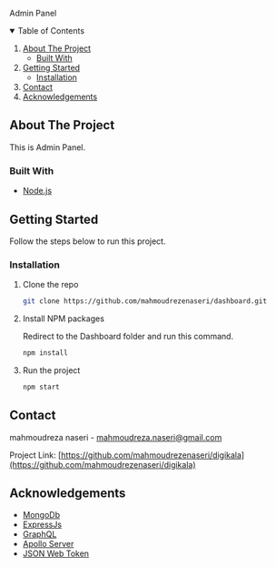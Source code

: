 Admin Panel<!-- TABLE OF CONTENTS -->
<details open="open">
  <summary>Table of Contents</summary>
  <ol>
    <li>
      <a href="#about-the-project">About The Project</a>
      <ul>
        <li><a href="#built-with">Built With</a></li>
      </ul>
    </li>
    <li>
      <a href="#getting-started">Getting Started</a>
      <ul>
        <li><a href="#installation">Installation</a></li>
      </ul>
    </li>
    <li><a href="#contact">Contact</a></li>
    <li><a href="#acknowledgements">Acknowledgements</a></li>
  </ol>
</details>

## About The Project

This is Admin Panel.

### Built With

- [Node.js](https://nodejs.org/)

<!-- GETTING STARTED -->

## Getting Started

Follow the steps below to run this project.

### Installation

1. Clone the repo
   ```sh
   git clone https://github.com/mahmoudrezenaseri/dashboard.git
   ```
2. Install NPM packages

   Redirect to the Dashboard folder and run this command.
   ```sh   
   npm install
   ```
3. Run the project
   ```sh
   npm start
   ```

<!-- CONTACT -->

## Contact

mahmoudreza naseri - mahmoudreza.naseri@gmail.com

Project Link: [https://github.com/mahmoudrezenaseri/digikala](https://github.com/mahmoudrezenaseri/digikala)

<!-- ACKNOWLEDGEMENTS -->

## Acknowledgements

- [MongoDb](https://www.mongodb.com)
- [ExpressJs](https://expressjs.com)
- [GraphQL](https://graphql.org)
- [Apollo Server](https://www.apollographql.com)
- [JSON Web Token](https://jwt.io)
